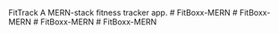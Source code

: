 FitTrack
A MERN-stack fitness tracker app.
#   F i t B o x x - M E R N  
 #   F i t B o x x - M E R N  
 #   F i t B o x x - M E R N  
 #   F i t B o x x - M E R N  
 